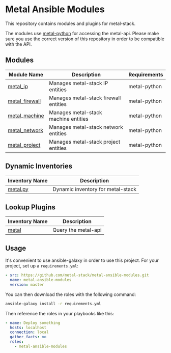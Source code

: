 # Metal Ansible Modules

This repository contains modules and plugins for metal-stack.

The modules use [metal-python](https://github.com/metal-stack/metal-python) for accessing the metal-api. Please make sure you use the correct version of this repository in order to be compatible with the API.

## Modules

| Module Name                                 | Description                           | Requirements |
| ------------------------------------------- | ------------------------------------- | ------------ |
| [metal_ip](library/metal_ip.py)             | Manages metal-stack IP entities       | metal-python |
| [metal_firewall](library/metal_firewall.py) | Manages metal-stack firewall entities | metal-python |
| [metal_machine](library/metal_machine.py)   | Manages metal-stack machine entities  | metal-python |
| [metal_network](library/metal_network.py)   | Manages metal-stack network entities  | metal-python |
| [metal_project](library/metal_project.py)   | Manages metal-stack project entities  | metal-python |

## Dynamic Inventories

| Inventory Name                  | Description                       |
| ------------------------------- | --------------------------------- |
| [metal.py](inventory/metal.py)  | Dynamic inventory for metal-stack |

## Lookup Plugins

| Inventory Name                       | Description         |
| ------------------------------------ | ------------------- |
| [metal](lookup_plugins/metal.py)     | Query the metal-api |

## Usage

It's convenient to use ansible-galaxy in order to use this project. For your project, set up a `requirements.yml`:

```yaml
- src: https://github.com/metal-stack/metal-ansible-modules.git
  name: metal-ansible-modules
  version: master
```

You can then download the roles with the following command:

```bash
ansible-galaxy install -r requirements.yml
```

Then reference the roles in your playbooks like this:

```yaml
- name: Deploy something
  hosts: localhost
  connection: local
  gather_facts: no
  roles:
    - metal-ansible-modules
```
